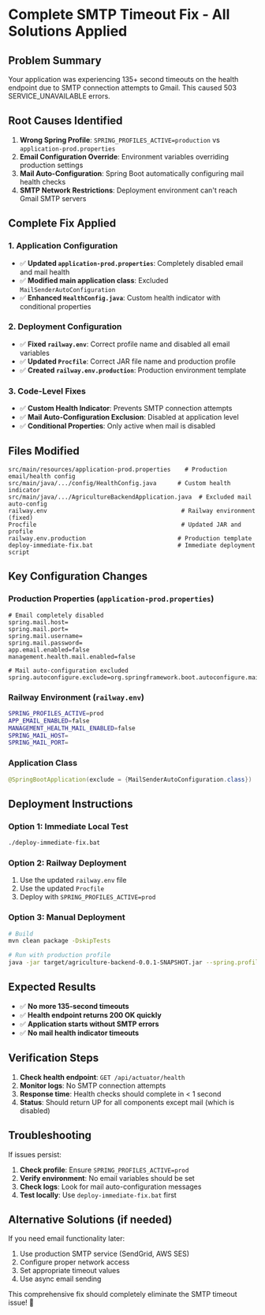 # Complete SMTP Timeout Fix - All Solutions Applied

## Problem Summary
Your application was experiencing 135+ second timeouts on the health endpoint due to SMTP connection attempts to Gmail. This caused 503 SERVICE_UNAVAILABLE errors.

## Root Causes Identified
1. **Wrong Spring Profile**: `SPRING_PROFILES_ACTIVE=production` vs `application-prod.properties`
2. **Email Configuration Override**: Environment variables overriding production settings
3. **Mail Auto-Configuration**: Spring Boot automatically configuring mail health checks
4. **SMTP Network Restrictions**: Deployment environment can't reach Gmail SMTP servers

## Complete Fix Applied

### 1. Application Configuration
- ✅ **Updated `application-prod.properties`**: Completely disabled email and mail health
- ✅ **Modified main application class**: Excluded `MailSenderAutoConfiguration`
- ✅ **Enhanced `HealthConfig.java`**: Custom health indicator with conditional properties

### 2. Deployment Configuration
- ✅ **Fixed `railway.env`**: Correct profile name and disabled all email variables
- ✅ **Updated `Procfile`**: Correct JAR file name and production profile
- ✅ **Created `railway.env.production`**: Production environment template

### 3. Code-Level Fixes
- ✅ **Custom Health Indicator**: Prevents SMTP connection attempts
- ✅ **Mail Auto-Configuration Exclusion**: Disabled at application level
- ✅ **Conditional Properties**: Only active when mail is disabled

## Files Modified
```
src/main/resources/application-prod.properties    # Production email/health config
src/main/java/.../config/HealthConfig.java      # Custom health indicator
src/main/java/.../AgricultureBackendApplication.java  # Excluded mail auto-config
railway.env                                      # Railway environment (fixed)
Procfile                                         # Updated JAR and profile
railway.env.production                          # Production template
deploy-immediate-fix.bat                        # Immediate deployment script
```

## Key Configuration Changes

### Production Properties (`application-prod.properties`)
```properties
# Email completely disabled
spring.mail.host=
spring.mail.port=
spring.mail.username=
spring.mail.password=
app.email.enabled=false
management.health.mail.enabled=false

# Mail auto-configuration excluded
spring.autoconfigure.exclude=org.springframework.boot.autoconfigure.mail.MailSenderAutoConfiguration
```

### Railway Environment (`railway.env`)
```bash
SPRING_PROFILES_ACTIVE=prod
APP_EMAIL_ENABLED=false
MANAGEMENT_HEALTH_MAIL_ENABLED=false
SPRING_MAIL_HOST=
SPRING_MAIL_PORT=
```

### Application Class
```java
@SpringBootApplication(exclude = {MailSenderAutoConfiguration.class})
```

## Deployment Instructions

### Option 1: Immediate Local Test
```bash
./deploy-immediate-fix.bat
```

### Option 2: Railway Deployment
1. Use the updated `railway.env` file
2. Use the updated `Procfile`
3. Deploy with `SPRING_PROFILES_ACTIVE=prod`

### Option 3: Manual Deployment
```bash
# Build
mvn clean package -DskipTests

# Run with production profile
java -jar target/agriculture-backend-0.0.1-SNAPSHOT.jar --spring.profiles.active=prod
```

## Expected Results
- ✅ **No more 135-second timeouts**
- ✅ **Health endpoint returns 200 OK quickly**
- ✅ **Application starts without SMTP errors**
- ✅ **No mail health indicator timeouts**

## Verification Steps
1. **Check health endpoint**: `GET /api/actuator/health`
2. **Monitor logs**: No SMTP connection attempts
3. **Response time**: Health checks should complete in < 1 second
4. **Status**: Should return UP for all components except mail (which is disabled)

## Troubleshooting
If issues persist:
1. **Check profile**: Ensure `SPRING_PROFILES_ACTIVE=prod`
2. **Verify environment**: No email variables should be set
3. **Check logs**: Look for mail auto-configuration messages
4. **Test locally**: Use `deploy-immediate-fix.bat` first

## Alternative Solutions (if needed)
If you need email functionality later:
1. Use production SMTP service (SendGrid, AWS SES)
2. Configure proper network access
3. Set appropriate timeout values
4. Use async email sending

This comprehensive fix should completely eliminate the SMTP timeout issue! 🚀
